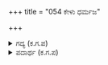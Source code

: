 +++
title = "054 ಕೇಳು ಧರ್ಮಜ"

+++

<details><summary>ಗದ್ಯ (ಕ.ಗ.ಪ) </summary>

54.  "ಧರ್ಮಜ ಕೇಳು, ಸಕಲ ಋಷಿಗಳೇ ನೀವು ಕೇಳಿರಿ. ಇಲ್ಲಿ   
ಸೇರಿರುವ ಎಲ್ಲ ರಾಜರುಗಳೇ ಕೇಳಿರಿ. ಇಲ್ಲಿರುವ ಸಮಸ್ತ ಜನರೂ ಚಿತ್ತವಿಟ್ಟು ಕೇಳಿ. ಲಕ್ಷ್ಮೀರಮಣನೂ ಶ್ರುತಿಗಳಿಂದ ವಂದಿಸಲ್ಪಟ್ಟವನೂ ಆದ ಗದುಗಿನ ವೀರನಾರಾಯಣನ ಲೀಲೆಗಳನ್ನು ಹೇಳುವೆ ಮನಸ್ಸು ಕೊಟ್ಟು ಕೇಳಿರಿ." ಎಂದು ಭೀಷ್ಮನು ಹೇಳಲು ಪ್ರಾರಂಭಿಸಿದ
</details>

<details><summary>ಪದಾರ್ಥ (ಕ.ಗ.ಪ) </summary>

-
</details>
